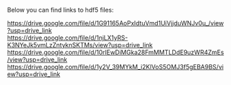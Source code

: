 Below you can find links to hdf5 files:

https://drive.google.com/file/d/1G91165AoPxIdtuVmd1UiVjjduWNJv0u_/view?usp=drive_link <br>
https://drive.google.com/file/d/1njLX1yRS-K3NYeJk5vmLzZntyknSKTMs/view?usp=drive_link <br>
https://drive.google.com/file/d/10rIEwDiMGka28FmMMTLDdE9uzWR4ZmEs/view?usp=drive_link <br>
https://drive.google.com/file/d/1y2V_39MYkM_i2KlVoS5OMJ3f5gEBA9BS/view?usp=drive_link <br>
